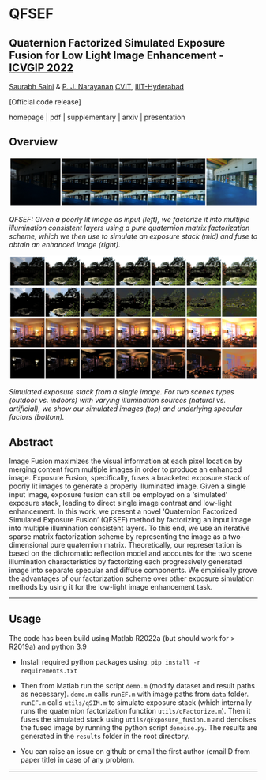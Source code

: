 # QFSEF
## Quaternion Factorized Simulated Exposure Fusion for Low Light Image Enhancement - [ICVGIP 2022](https://events.iitgn.ac.in/2022/icvgip/)

[Saurabh Saini](https://sophont01.github.io/) & [P. J. Narayanan](https://scholar.google.co.in/citations?user=3HKjt_IAAAAJ&hl=en&oi=ao)
[CVIT](https://cvit.iiit.ac.in/), [IIIT-Hyderabad](https://www.iiit.ac.in/)

[Official code release] 

homepage | pdf | supplementary | arxiv | presentation 

## Overview

![teaser.png](./assets/teaser.png?raw=true)

_QFSEF: Given a poorly lit image as input (left), we factorize it into multiple illumination consistent layers using a pure quaternion matrix factorization scheme, which we then use to simulate an exposure stack (mid) and fuse to obtain an enhanced image (right)._

![simstack.png](./assets/simstack.png?raw=true)

_Simulated exposure stack from a single image. For two scenes types (outdoor vs. indoors) with varying illumination sources (natural vs. artificial), we show our simulated images (top) and underlying specular factors (bottom)._

## Abstract
Image Fusion maximizes the visual information at each pixel location by merging content from multiple images in order to produce an enhanced image. Exposure Fusion, specifically, fuses a bracketed exposure stack of poorly lit images to generate a properly illuminated image. Given a single input image, exposure fusion can still be employed on a ‘simulated’ exposure stack, leading to direct single image contrast and low-light enhancement. In this work, we present a novel ‘Quaternion Factorized Simulated Exposure Fusion’ (QFSEF) method by factorizing an input image into multiple illumination consistent layers. To this end, we use an iterative sparse matrix factorization scheme by representing the image as a two-dimensional pure quaternion matrix. Theoretically, our representation is based on the dichromatic reflection model and accounts for the two scene illumination characteristics by factorizing each progressively generated image into separate specular and diffuse components. We empirically prove the advantages of our factorization scheme over other exposure simulation methods by using it for the low-light image enhancement task.

-----

## Usage

The code has been build using Matlab R2022a (but should work for > R2019a) and python 3.9

* Install required python packages using:
  `pip install -r requirements.txt`

* Then from Matlab run the script `demo.m` (modify dataset and result paths as necessary).
`demo.m` calls `runEF.m` with image paths from `data` folder.
`runEF.m` calls `utils/qSIM.m` to simulate exposure stack (which internally runs the quaternion factorization function `utils/qFactorize.m`). Then it fuses the simulated stack using `utils/qExposure_fusion.m`  and denoises the fused image by running the python script `denoise.py`. The results are generated in the `results` folder in the root directory. 

* You can raise an issue on github or email the first author (emailID from paper title) in case of any problem. 

-----

